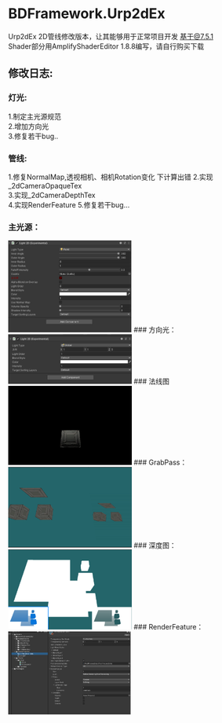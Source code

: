 # BDFramework.Urp2dEx
Urp2dEx 
2D管线修改版本，让其能够用于正常项目开发 基于@7.5.1  
Shader部分用AmplifyShaderEditor 1.8.8编写，请自行购买下载 
## 修改日志:  
### 灯光:  
1.制定主光源规范  
2.增加方向光  
3.修复若干bug..  
### 管线:  
1.修复NormalMap,透视相机、相机Rotation变化 下计算出错 
2.实现_2dCameraOpaqueTex   
3.实现_2dCameraDepthTex  
4.实现RenderFeature
5.修复若干bug...

### 主光源：  
 <img src="./Urp2d/DocTex/MainLight.png" width = "50%" height = "50%" />  
### 方向光：  
 <img src="./Urp2d/DocTex/GlobalLight.png" width = 50%" height = "50%"/>  
### 法线图
 <img src="./Urp2d/DocTex/NormalMap.png" width = "50%" height = "50%"/>  
### GrabPass：
<img src="./Urp2d/DocTex/OpaqueTex.png" width = "50%" height = "50%"/>  
### 深度图：  
<img src="./Urp2d/DocTex/DepthTex.png" width = "50%" height = "50%"/>  
### RenderFeature：
<img src="./Urp2d/DocTex/RenderFeature.png" width = "50%" height = "50%"/>  
 
